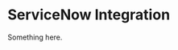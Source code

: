 [title]: # (ServiceNow Integration)
[tags]: # (XXX)
[priority]: # (6154)
# ServiceNow Integration
Something here.
